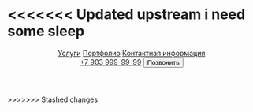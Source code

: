 <<<<<<< Updated upstream
i need some sleep
=======
<!DOCTYPE html>
<html>
<head>
    <meta charset='utf-8'>
    <meta http-equiv='X-UA-Compatible' content='IE=edge'>
    <title>Смарт-Экспресс — Официальный сайт</title>
    <meta name='viewport' content='width=device-width, initial-scale=1'>
    <script src='js/jquery-3.6.0.min.js'></script>
</head>
<body>
    <header>
        <nav>
            <a href="#services">Услуги</a>
            <a href="#portfolio">Портфолио</a>
            <a href="#contacts">Контактная информация</a>
        </nav>
        <div>
            <a href="tel:+79356782130">+7 903 999-99-99</a>
            <button>Позвонить</button>
        </div>
    </header>
</body>
</html>
>>>>>>> Stashed changes
